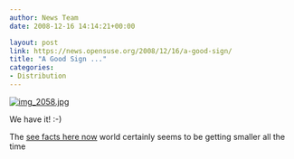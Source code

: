 ```yaml
---
author: News Team
date: 2008-12-16 14:14:21+00:00

layout: post
link: https://news.opensuse.org/2008/12/16/a-good-sign/
title: "A Good Sign ..."
categories:
- Distribution
---
```

[![img_2058.jpg](http://farm4.static.flickr.com/3025/3112622971_ea8919e05a.jpg)](http://www.flickr.com/photos/notlocalhorst/3112622971/)

We have it! :-) 

The [see facts here now](https://midnightpapers.com/) world certainly seems to be getting smaller all the time
		
